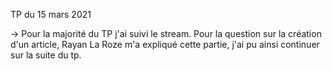 TP du 15 mars 2021

-> Pour la majorité du TP j'ai suivi le stream. Pour la question sur la création d'un article, Rayan La Roze m'a expliqué cette partie, j'ai pu ainsi continuer sur la suite du tp.
